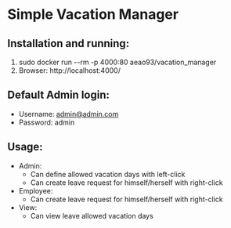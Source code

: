 # Simple Vacation Manager


## Installation and running:
1. sudo docker run --rm -p 4000:80 aeao93/vacation_manager
2. Browser: http://localhost:4000/

## Default Admin login:
  - Username: admin@admin.com
  - Password: admin

## Usage:
  
  - Admin:
    - Can define allowed vacation days with left-click
    - Can create leave request for himself/herself with right-click
  - Employee:
    - Can create leave request for himself/herself with right-click
  - View:
    - Can view leave allowed vacation days
